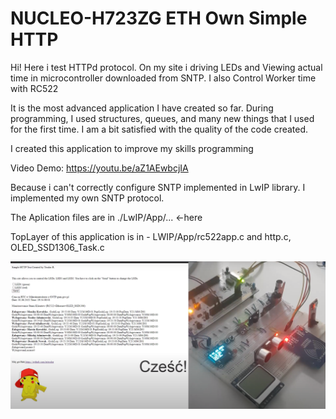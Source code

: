 # NUCLEO-H723ZG ETH Own Simple HTTP
Hi! 
Here i test HTTPd protocol. On my site i driving LEDs and Viewing actual time in microcontroller 
downloaded from SNTP. I also Control Worker time with RC522

It is the most advanced application I have created so far. During programming, I used structures, queues, and many new things that I used for the first time. I am a bit satisfied with the quality of the code created.


I created this application to improve my skills programming

Video Demo:
https://youtu.be/aZ1AEwbcjIA


Because i can't correctly configure SNTP implemented in LwIP library. I implemented my own SNTP protocol.

The Aplication files are in ./LwIP/App/... <-here

TopLayer of this application is in - LWIP/App/rc522app.c and http.c, OLED_SSD1306_Task.c 

![Visualisation](https://github.com/trteodor/Nucleo-STM32H723ZG-SimpleETH_ownHTTP/blob/master/WizualizacjaHTTP.PNG)
